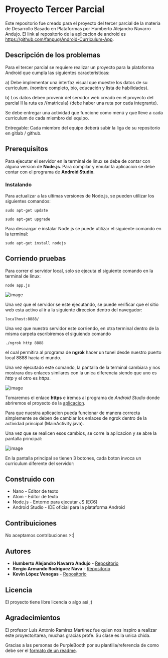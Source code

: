 # Proyecto Tercer Parcial
Este repositorio fue creado para el proyecto del tercer parcial de la materia de Desarrollo Basado en Plataformas por Humberto Alejandro Navarro Andujo. El link al repositorio de la aplicacion de android es https://github.com/fanpug/Android-Curriculum-App.


## Descripción de los problemas
Para el tercer parcial se requiere realizar un proyecto para la plataforma Android que cumpla las siguientes características:

  a) Debe implementar una interfaz visual que muestre los datos de su curriculum. (nombre completo, bio, educación y lista de habilidades).

  b) Los datos deben provenir del servidor web creado en el proyecto del parcial II la ruta es /{matricula} (debe haber una ruta por cada integrante).

Se debe entregar una actividad que funcione como menú y que lleve a cada curriculum de cada miembro del equipo.

Entregable: Cada miembro del equipo deberá subir la liga de su repositorio en gitlab / github.


## Prerequisitos
Para ejecutar el servidor en la terminal de linux se debe de contar con alguna version de **Node.js**. Para compilar y emular la aplicacion se debe contar con el programa de **Android Studio**.


### Instalando
Para actualizar a las ultimas versiones de Node.js, se pueden utilizar los siguientes comandos:
```
sudo apt-get update
```
```
sudo apt-get upgrade
```

Para descargar e instalar Node.js se puede utilizar el siguiente comando en la terminal:
```
sudo apt-get install nodejs
```


## Corriendo pruebas
Para correr el servidor local, solo se ejecuta el siguiente comando en la terminal de linux:
```
node app.js
```

![image](https://user-images.githubusercontent.com/10736003/119588572-52f92f00-bd8e-11eb-9098-2302d646b5fc.png)

Una vez que el servidor se este ejecutando, se puede verificar que el sitio web esta activo al ir a la siguiente direccion dentro del navegador:
```
localhost:8888/
```
Una vez que nuestro servidor este corriendo, en otra terminal dentro de la misma carpeta escribiremos el siguiendo comando
```
./ngrok http 8888
```
el cual permitira al programa de **ngrok** hacer un tunel desde nuestro puerto local 8888 hacia el mundo.

Una vez ejecutado este comando, la pantalla de la terminal cambiara y nos mostrara dos enlaces similares con la unica diferencia siendo que uno es *http* y el otro es *https*.

![image](https://user-images.githubusercontent.com/10736003/119588696-99e72480-bd8e-11eb-80ca-ffa64d52e5e1.png)

Tomaremos el enlace **https** e iremos al programa de *Android Studio* donde abriremos el proyecto de la [aplicacion](https://github.com/fanpug/Android-Curriculum-App).

Para que nuestra aplicacion pueda funcionar de manera correcta simplemente se deben de cambiar los enlaces de ngrok dentro de la actividad principal (MainActivity.java).

Una vez que se realicen esos cambios, se corre la aplicacion y se abre la pantalla principal:

![image](https://user-images.githubusercontent.com/10736003/119588773-b6835c80-bd8e-11eb-996d-9dcd076d337a.png)

En la pantalla principal se tienen 3 botones, cada boton invoca un curriculum diferente del servidor:



## Construido con
* Nano - Editor de texto
* Atom - Editor de texto
* Node.js - Entorno para ejecutar JS (EC6)
* Android Studio - IDE oficial para la plataforma Android


## Contribuiciones
No aceptamos contribuciones >:|


## Autores
* **Humberto Alejandro Navarro Andujo** - [Repositorio](https://github.com/fanpug)
* **Sergio Armando Rodriguez Nava** - [Repositorio](https://github.com/XKerberosX)
* **Kevin López Venegas** - [Repositorio](https://github.com/kevinlpzv)

## Licencia
El proyecto tiene libre licencia o algo asi ;)


## Agradecimientos
El profesor Luis Antonio Ramirez Martinez fue quien nos inspiro a realizar este proyecto/tarea, muchas gracias profe. Su clase es la unica chida.

Gracias a las personas de PurpleBooth por su plantilla/referencia de como debe ser el [formato de un readme](https://gist.github.com/PurpleBooth/109311bb0361f32d87a2).
